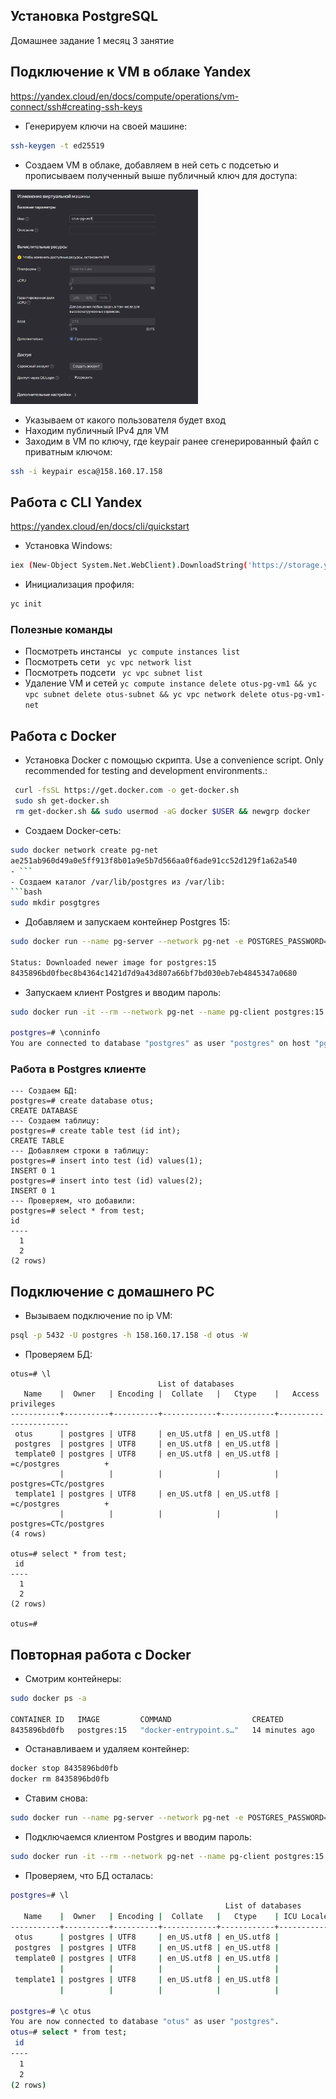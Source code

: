 ## Установка PostgreSQL
Домашнее задание 1 месяц 3 занятие

## Подключение к VM в облаке Yandex
https://yandex.cloud/en/docs/compute/operations/vm-connect/ssh#creating-ssh-keys

- Генерируем ключи на своей машине:
```bash
ssh-keygen -t ed25519
```
- Создаем VM в облаке, добавляем в ней сеть с подсетью и прописываем полученный выше публичный ключ для доступа:

<img src="./pic/vm.png" alt="drawing" width="300"/>

- Указываем от какого пользователя будет вход
- Находим публичный IPv4 для VM
- Заходим в VM по ключу, где keypair ранее сгенерированный файл с приватным ключом:
```bash
ssh -i keypair esca@158.160.17.158
```
## Работа с CLI Yandex 
https://yandex.cloud/en/docs/cli/quickstart

- Установка Windows:
```bash
iex (New-Object System.Net.WebClient).DownloadString('https://storage.yandexcloud.net/yandexcloud-yc/install.ps1')
```
- Инициализация профиля:
```bash
yc init
```

### Полезные команды

- Посмотреть инстансы ` yc compute instances list`
- Посмотреть сети ` yc vpc network list`
- Посмотреть подсети ` yc vpc subnet list`
- Удаление VM и сетей `yc compute instance delete otus-pg-vm1 && yc vpc subnet delete otus-subnet && yc vpc network delete otus-pg-vm1-net`

## Работа с Docker
- Установка Docker с помощью скрипта. Use a convenience script. Only recommended for testing and development environments.:
```bash
 curl -fsSL https://get.docker.com -o get-docker.sh
 sudo sh get-docker.sh
 rm get-docker.sh && sudo usermod -aG docker $USER && newgrp docker
```
- Создаем Docker-сеть:
 ```bash
sudo docker network create pg-net
ae251ab960d49a0e5ff913f8b01a9e5b7d566aa0f6ade91cc52d129f1a62a540
- ```
- Создаем каталог /var/lib/postgres из /var/lib:
```bash
sudo mkdir posgtgres
```
- Добавляем и запускаем контейнер Postgres 15:
```bash
sudo docker run --name pg-server --network pg-net -e POSTGRES_PASSWORD=postgres -d -p 5432:5432 -v /var/lib/postgres:/var/lib/postgresql/data postgres:15

Status: Downloaded newer image for postgres:15
8435896bd0fbec8b4364c1421d7d9a43d807a66bf7bd030eb7eb4845347a0680
```
- Запускаем клиент Postgres и вводим пароль:
```bash
sudo docker run -it --rm --network pg-net --name pg-client postgres:15 psql -h pg-server -U postgres

postgres=# \conninfo
You are connected to database "postgres" as user "postgres" on host "pg-server" (address "172.18.0.2") at port "5432".
```
### Работа в Postgres клиенте
```postgresql
--- Создаем БД:
postgres=# create database otus;
CREATE DATABASE
--- Создаем таблицу:
postgres=# create table test (id int);
CREATE TABLE
--- Добавляем строки в таблицу:
postgres=# insert into test (id) values(1);
INSERT 0 1
postgres=# insert into test (id) values(2);
INSERT 0 1
--- Проверяем, что добавили:
postgres=# select * from test;
id
----
  1
  2
(2 rows)
```
## Подключение с домашнего PC
- Вызываем подключение по ip VM:
```bash
psql -p 5432 -U postgres -h 158.160.17.158 -d otus -W

```
- Проверяем БД:
```postgresql
otus=# \l
                                 List of databases
   Name    |  Owner   | Encoding |  Collate   |   Ctype    |   Access privileges
-----------+----------+----------+------------+------------+-----------------------
 otus      | postgres | UTF8     | en_US.utf8 | en_US.utf8 |
 postgres  | postgres | UTF8     | en_US.utf8 | en_US.utf8 |
 template0 | postgres | UTF8     | en_US.utf8 | en_US.utf8 | =c/postgres          +
           |          |          |            |            | postgres=CTc/postgres
 template1 | postgres | UTF8     | en_US.utf8 | en_US.utf8 | =c/postgres          +
           |          |          |            |            | postgres=CTc/postgres
(4 rows)

otus=# select * from test;
 id
----
  1
  2
(2 rows)

otus=#
```

## Повторная работа с Docker

- Смотрим контейнеры:
```bash
sudo docker ps -a

CONTAINER ID   IMAGE         COMMAND                  CREATED          STATUS          PORTS                                       NAMES
8435896bd0fb   postgres:15   "docker-entrypoint.s…"   14 minutes ago   Up 14 minutes   0.0.0.0:5432->5432/tcp, :::5432->5432/tcp   pg-server
```
- Останавливаем и удаляем контейнер:
```bash
docker stop 8435896bd0fb
docker rm 8435896bd0fb
```
- Ставим снова:
```bash
sudo docker run --name pg-server --network pg-net -e POSTGRES_PASSWORD=postgres -d -p 5432:5432 -v /var/lib/postgres:/var/lib/postgresql/data postgres:15
```
- Подключаемся клиентом Postgres и вводим пароль:
```bash
sudo docker run -it --rm --network pg-net --name pg-client postgres:15 psql -h pg-server -U postgres
```
- Проверяем, что БД осталась:
```bash
postgres=# \l
                                                List of databases
   Name    |  Owner   | Encoding |  Collate   |   Ctype    | ICU Locale | Locale Provider |   Access privileges
-----------+----------+----------+------------+------------+------------+-----------------+-----------------------
 otus      | postgres | UTF8     | en_US.utf8 | en_US.utf8 |            | libc            |
 postgres  | postgres | UTF8     | en_US.utf8 | en_US.utf8 |            | libc            |
 template0 | postgres | UTF8     | en_US.utf8 | en_US.utf8 |            | libc            | =c/postgres          +
           |          |          |            |            |            |                 | postgres=CTc/postgres
 template1 | postgres | UTF8     | en_US.utf8 | en_US.utf8 |            | libc            | =c/postgres          +
           |          |          |            |            |            |                 | postgres=CTc/postgres

postgres=# \c otus
You are now connected to database "otus" as user "postgres".
otus=# select * from test;
 id
----
  1
  2
(2 rows)
```